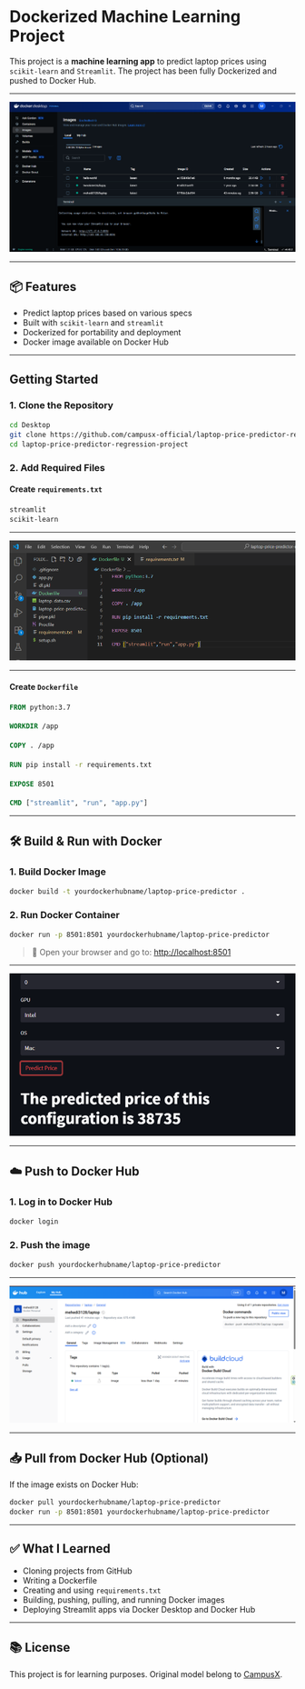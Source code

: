 # Dockerized Machine Learning Project

This project is a **machine learning app** to predict laptop prices using `scikit-learn` and `Streamlit`. The project has been fully Dockerized and pushed to Docker Hub.

---

![docker desktop](assets/docker_desktop.png)

---

## 📦 Features

- Predict laptop prices based on various specs
- Built with `scikit-learn` and `streamlit`
- Dockerized for portability and deployment
- Docker image available on Docker Hub

---

## Getting Started

### 1. Clone the Repository

```bash
cd Desktop
git clone https://github.com/campusx-official/laptop-price-predictor-regression-project.git
cd laptop-price-predictor-regression-project
```

### 2. Add Required Files

#### Create `requirements.txt`

```txt
streamlit
scikit-learn
```
---

![vscode](assets/vscode.png)

---
#### Create `Dockerfile`

```Dockerfile
FROM python:3.7

WORKDIR /app

COPY . /app

RUN pip install -r requirements.txt

EXPOSE 8501

CMD ["streamlit", "run", "app.py"]
```

---

## 🛠️ Build & Run with Docker

### 1. Build Docker Image

```bash
docker build -t yourdockerhubname/laptop-price-predictor .
```

### 2. Run Docker Container

```bash
docker run -p 8501:8501 yourdockerhubname/laptop-price-predictor
```

> 🔗 Open your browser and go to: [http://localhost:8501](http://localhost:8501)
---

![streamlit](assets/streamlit.png)

---

## ☁️ Push to Docker Hub

### 1. Log in to Docker Hub

```bash
docker login
```

### 2. Push the image

```bash
docker push yourdockerhubname/laptop-price-predictor
```

---

![dockerhub](assets/docker_hub.png)

---
## 📥 Pull from Docker Hub (Optional)

If the image exists on Docker Hub:

```bash
docker pull yourdockerhubname/laptop-price-predictor
docker run -p 8501:8501 yourdockerhubname/laptop-price-predictor
```

---

## ✅ What I Learned

- Cloning projects from GitHub
- Writing a Dockerfile
- Creating and using `requirements.txt`
- Building, pushing, pulling, and running Docker images
- Deploying Streamlit apps via Docker Desktop and Docker Hub

---

## 📚 License

This project is for learning purposes. Original model belong to [CampusX](https://github.com/campusx-official).
